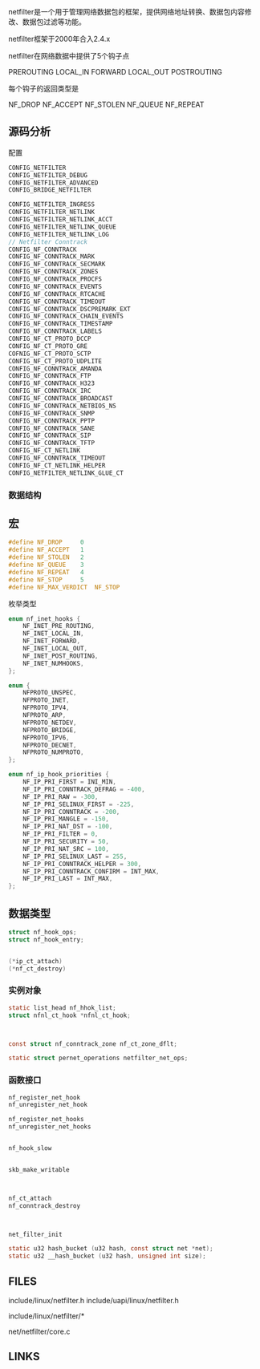 netfilter是一个用于管理网络数据包的框架，提供网络地址转换、数据包内容修改、数据包过滤等功能。

netfilter框架于2000年合入2.4.x




netfilter在网络数据中提供了5个钩子点

PREROUTING
LOCAL_IN
FORWARD
LOCAL_OUT
POSTROUTING


每个钩子的返回类型是

NF_DROP
NF_ACCEPT
NF_STOLEN
NF_QUEUE
NF_REPEAT


## 源码分析

配置

```c
CONFIG_NETFILTER
CONFIG_NETFILTER_DEBUG
CONFIG_NETFILTER_ADVANCED
CONFIG_BRIDGE_NETFILTER

CONFIG_NETFILTER_INGRESS
CONFIG_NETFILTER_NETLINK
CONFIG_NETFILTER_NETLINK_ACCT
CONFIG_NETFILTER_NETLINK_QUEUE
CONFIG_NETFILTER_NETLINK_LOG
// Netfilter Conntrack
CONFIG_NF_CONNTRACK
CONFIG_NF_CONNTRACK_MARK
CONFIG_NF_CONNTRACK_SECMARK
CONFIG_NF_CONNTRACK_ZONES
CONFIG_NF_CONNTRACK_PROCFS
CONFIG_NF_CONNTRACK_EVENTS
CONFIG_NF_CONNTRACK_RTCACHE
CONFIG_NF_CONNTRACK_TIMEOUT
CONFIG_NF_CONNTRACK_DSCPREMARK_EXT
CONFIG_NF_CONNTRACK_CHAIN_EVENTS
CONFIG_NF_CONNTRACK_TIMESTAMP
CONFIG_NF_CONNTRACK_LABELS
CONFIG_NF_CT_PROTO_DCCP
CONFIG_NF_CT_PROTO_GRE
COFNIG_NF_CT_PROTO_SCTP
CONFIG_NF_CT_PROTO_UDPLITE
CONFIG_NF_CONNTRACK_AMANDA
CONFIG_NF_CONNTRACK_FTP
CONFIG_NF_CONNTRACK_H323
CONFIG_NF_CONNTRACK_IRC
CONFIG_NF_CONNTRACK_BROADCAST
CONFIG_NF_CONNTRACK_NETBIOS_NS
CONFIG_NF_CONNTRACK_SNMP
CONFIG_NF_CONNTRACK_PPTP
CONFIG_NF_CONNTRACK_SANE
CONFIG_NF_CONNTRACK_SIP
CONFIG_NF_CONNTRACK_TFTP
CONFIG_NF_CT_NETLINK
CONFIG_NF_CONNTRACK_TIMEOUT
CONFIG_NF_CT_NETLINK_HELPER
CONFIG_NETFILTER_NETLINK_GLUE_CT

```

### 数据结构

宏
------------------------------

```c
#define NF_DROP     0
#define NF_ACCEPT   1
#define NF_STOLEN   2
#define NF_QUEUE    3
#define NF_REPEAT   4
#define NF_STOP     5
#define NF_MAX_VERDICT  NF_STOP
```



枚举类型

```c
enum nf_inet_hooks {
    NF_INET_PRE_ROUTING,
    NF_INET_LOCAL_IN,
    NF_INET_FORWARD,
    NF_INET_LOCAL_OUT,
    NF_INET_POST_ROUTING,
    NF_INET_NUMHOOKS,
};

enum {
    NFPROTO_UNSPEC,
    NFPROTO_INET,
    NFPROTO_IPV4,
    NFPROTO_ARP,
    NFPROTO_NETDEV,
    NFPROTO_BRIDGE,
    NFPROTO_IPV6,
    NFPROTO_DECNET,
    NFPROTO_NUMPROTO,
};

enum nf_ip_hook_priorities {
    NF_IP_PRI_FIRST = INI_MIN,
    NF_IP_PRI_CONNTRACK_DEFRAG = -400,
    NF_IP_PRI_RAW = -300,
    NF_IP_PRI_SELINUX_FIRST = -225,
    NF_IP_PRI_CONNTRACK = -200,
    NF_IP_PRI_MANGLE = -150,
    NF_IP_PRI_NAT_DST = -100,
    NF_IP_PRI_FILTER = 0,
    NF_IP_PRI_SECURITY = 50,
    NF_IP_PRI_NAT_SRC = 100,
    NF_IP_PRI_SELINUX_LAST = 255,
    NF_IP_PRI_CONNTRACK_HELPER = 300,
    NF_IP_PRI_CONNTRACK_CONFIRM = INT_MAX,
    NF_IP_PRI_LAST = INT_MAX,
};


```


数据类型
----------------------------------

```c
struct nf_hook_ops;
struct nf_hook_entry;


(*ip_ct_attach)
(*nf_ct_destroy)


```


### 实例对象

```c
static list_head nf_hhok_list;
struct nfnl_ct_hook *nfnl_ct_hook;



const struct nf_conntrack_zone nf_ct_zone_dflt;

static struct pernet_operations netfilter_net_ops;
```



### 函数接口

```c
nf_register_net_hook
nf_unregister_net_hook

nf_register_net_hooks
nf_unregister_net_hooks


nf_hook_slow


skb_make_writable



nf_ct_attach
nf_conntrack_destroy



net_filter_init
```


```c
static u32 hash_bucket (u32 hash, const struct net *net);
static u32 __hash_bucket (u32 hash, unsigned int size);
```



## FILES

include/linux/netfilter.h
include/uapi/linux/netfilter.h

include/linux/netfilter/*

net/netfilter/core.c



## LINKS






